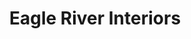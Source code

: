 ---
title: "Eagle River Interiors"
url: /maple-valley/eagle-river-interiors/
shop: interior decoration
---